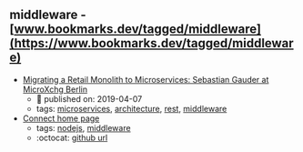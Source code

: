 middleware - [www.bookmarks.dev/tagged/middleware](https://www.bookmarks.dev/tagged/middleware)
---
* [Migrating a Retail Monolith to Microservices: Sebastian Gauder at MicroXchg Berlin](https://www.infoq.com/news/2019/04/monolith-microservices-migration)
    * :calendar: published on: 2019-04-07
    * tags: [microservices](../tagged/microservices.md), [architecture](../tagged/architecture.md), [rest](../tagged/rest.md), [middleware](../tagged/middleware.md)
* [Connect home page](https://github.com/senchalabs/connect)
    * tags: [nodejs](../tagged/nodejs.md), [middleware](../tagged/middleware.md)
    * :octocat: [github url](https://github.com/senchalabs/connect)
